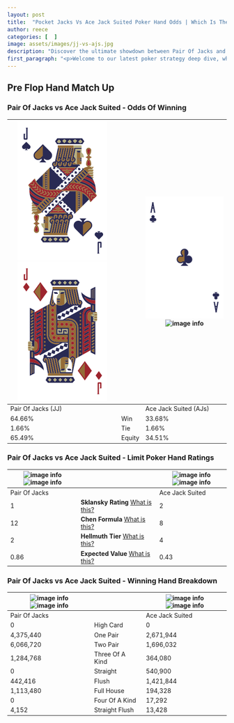 ```yaml
---
layout: post
title:  "Pocket Jacks Vs Ace Jack Suited Poker Hand Odds | Which Is The Better Hand In Poker? A Complete Guide"
author: reece
categories: [  ]
image: assets/images/jj-vs-ajs.jpg
description: "Discover the ultimate showdown between Pair Of Jacks and Ace Jack Suited in poker! Uncover the odds, strategies, and scenarios where one hand triumphs over the other. Get ready to up your poker game with this thrilling analysis."
first_paragraph: "<p>Welcome to our latest poker strategy deep dive, where we're pitting two distinct hands against each other in a high-stakes showdown: Pair Of Jacks vs Ace Jack Suited.</p><p>In the dynamic world of poker, every decision counts, and knowing which hand holds the upper hand is key to your success at the table.</p><p>In this article, we'll dissect these two hands, explore the scenarios where one dominates the other, and equip you with the knowledge to make strategic choices that can tip the odds in your favor.</p><p>Get ready to unravel the intriguing dynamics of these poker hands and elevate your game to new heights.</p>"
---
```




[comment]: # (sp0)

## Pre Flop Hand Match Up

<div class="table hand-ratings" markdown="1"> 



### Pair Of Jacks vs Ace Jack Suited - Odds Of Winning


    
| ![image info](assets/images/hand1/j.png) ![image info](assets/images/hand1/jo.png) |  | ![image info](assets/images/hand2/a.png) ![image info](assets/images/hand2/js.png) |
| -------- | -------- | -------- |
| Pair Of Jacks (JJ) |  | Ace Jack Suited (AJs) |
| 64.66% | Win | 33.68% |
| 1.66% | Tie | 1.66% |
| 65.49% | Equity | 34.51% |




[comment]: # (sp1)



### Pair Of Jacks vs Ace Jack Suited - Limit Poker Hand Ratings


    
| ![image info](https://www.riverpairs.com/assets/images/hand1/j.png) ![image info](https://www.riverpairs.com/assets/images/hand1/jo.png) |  | ![image info](https://www.riverpairs.com/assets/images/hand2/a.png) ![image info](https://www.riverpairs.com/assets/images/hand2/js.png) |
| -------- | -------- | -------- |
| Pair Of Jacks |  | Ace Jack Suited |
| 1 | **Sklansky Rating** [What is this?](/sklansky-rating-explained) | 2 |
| 12 | **Chen Formula** [What is this?](/chen-formula-explained) | 8 |
| 2 | **Hellmuth Tier** [What is this?](/Hellmuth-tier-explained) | 4 |
| 0.86 | **Expected Value** [What is this?](/expected-value-explained) | 0.43 |




[comment]: # (sp2)



### Pair Of Jacks vs Ace Jack Suited - Winning Hand Breakdown


    
| ![image info](https://www.riverpairs.com/assets/images/hand1/j.png) ![image info](https://www.riverpairs.com/assets/images/hand1/jo.png) |  | ![image info](https://www.riverpairs.com/assets/images/hand2/a.png) ![image info](https://www.riverpairs.com/assets/images/hand2/js.png) |
| -------- | -------- | -------- |
| Pair Of Jacks |  | Ace Jack Suited |
| 0 | High Card | 0 |
| 4,375,440 | One Pair | 2,671,944 |
| 6,066,720 | Two Pair | 1,696,032 |
| 1,284,768 | Three Of A Kind | 364,080 |
| 0 | Straight | 540,900 |
| 442,416 | Flush | 1,421,844 |
| 1,113,480 | Full House | 194,328 |
| 0 | Four Of A Kind | 17,292 |
| 4,152 | Straight Flush | 13,428 |




[comment]: # (sp3)



</div>

[comment]: # (sp4)



[comment]: # (sp5)

